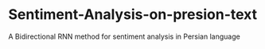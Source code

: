 # Sentiment-Analysis-on-presion-text

A Bidirectional RNN method for sentiment analysis in Persian language
